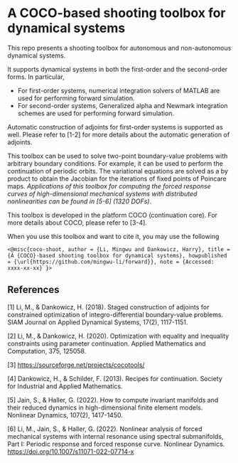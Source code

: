 # A COCO-based shooting toolbox for dynamical systems

This repo presents a shooting toolbox for autonomous and non-autonomous dynamical systems.

It supports dynamical systems in both the first-order and the second-order forms. In particular, 
* For first-order systems, numerical integration solvers of MATLAB are used for performing forward simulation. 
* For second-order systems, Generalized alpha and Newmark integration schemes are used for performing forward simulation.

Automatic construction of adjoints for first-order systems is supported as well. Please refer to [1-2] for more details about the automatic generation of adjoints.

This toolbox can be used to solve two-point boundary-value problems with arbitrary boundary conditions. For example, it can be used to perform the continuation of periodic orbits. The variational equations are solved as a by product to obtain the Jacobian for the iterations of fixed points of Poincare maps. *Applications of this toolbox for computing the forced response curves of high-dimensional mechanical systems with distributed nonlinearities can be found in [5-6] (1320 DOFs)*.

This toolbox is developed in the platform COCO (continuation core). For more details about COCO, please refer to [3-4]. 

When you use this toolbox and want to cite it, you may use the following

`<@misc{coco-shoot,
  author = {Li, Mingwu and Dankowicz, Harry},
  title = {A {COCO}-based shooting toolbox for dynamical systems},
  howpublished = {\url{https://github.com/mingwu-li/forward}},
  note = {Accessed: xxxx-xx-xx}
}>`

## References
[1] Li, M., & Dankowicz, H. (2018). Staged construction of adjoints for constrained optimization of integro-differential boundary-value problems. SIAM Journal on Applied Dynamical Systems, 17(2), 1117-1151.

[2] Li, M., & Dankowicz, H. (2020). Optimization with equality and inequality constraints using parameter continuation. Applied Mathematics and Computation, 375, 125058.

[3] https://sourceforge.net/projects/cocotools/

[4] Dankowicz, H., & Schilder, F. (2013). Recipes for continuation. Society for Industrial and Applied Mathematics.

[5] Jain, S., & Haller, G. (2022). How to compute invariant manifolds and their reduced dynamics in high-dimensional finite element models. Nonlinear Dynamics, 107(2), 1417-1450.

[6] Li, M., Jain, S., & Haller, G. (2022). Nonlinear analysis of forced mechanical systems with internal resonance using spectral submanifolds, Part I: Periodic response and forced response curve. Nonlinear Dynamics. https://doi.org/10.1007/s11071-022-07714-x
